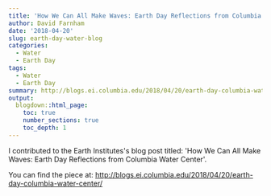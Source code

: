 ```yaml
---
title: 'How We Can All Make Waves: Earth Day Reflections from Columbia Water Center'
author: David Farnham
date: '2018-04-20'
slug: earth-day-water-blog
categories:
  - Water
  - Earth Day
tags:
  - Water
  - Earth Day
summary: http://blogs.ei.columbia.edu/2018/04/20/earth-day-columbia-water-center/
output:
  blogdown::html_page:
    toc: true
    number_sections: true
    toc_depth: 1
---
```


I contributed to the Earth Institutes's blog post titled: 'How We Can All Make Waves: Earth Day Reflections from Columbia Water Center'.

You can find the piece at: http://blogs.ei.columbia.edu/2018/04/20/earth-day-columbia-water-center/